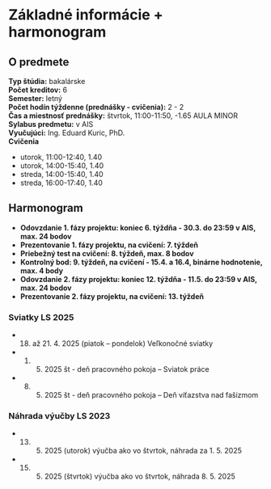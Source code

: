 # Základné informácie + harmonogram

## O predmete

**Typ štúdia:** bakalárske  
**Počet kreditov:** 6  
**Semester:** letný  
**Počet hodín týždenne (prednášky - cvičenia):** 2 - 2  
**Čas a miestnosť prednášky:** štvrtok, 11:00-11:50, -1.65 AULA MINOR  
**Sylabus predmetu:** v AIS  
**Vyučujúci:** Ing. Eduard Kuric, PhD.  
**Cvičenia**

- utorok, 11:00-12:40, 1.40
- utorok, 14:00-15:40, 1.40
- streda, 14:00-15:40, 1.40
- streda, 16:00-17:40, 1.40

## Harmonogram

- **Odovzdanie 1. fázy projektu: koniec 6. týždňa - 30.3. do 23:59 v AIS, max. 24 bodov**
- **Prezentovanie 1. fázy projektu, na cvičení: 7. týždeň**
- **Priebežný test na cvičení: 8. týždeň, max. 8 bodov**
- **Kontrolný bod: 9. týždeň, na cvičení - 15.4. a 16.4, binárne hodnotenie, max. 4 body**
- **Odovzdanie 2. fázy projektu: koniec 12. týždňa - 11.5. do 23:59 v AIS, max. 24 bodov**
- **Prezentovanie 2. fázy projektu, na cvičení: 13. týždeň**

### Sviatky LS 2025

- 18. až 21. 4. 2025 (piatok – pondelok) Veľkonočné sviatky
- 1. 5. 2025 št - deň pracovného pokoja – Sviatok práce
- 8. 5. 2025 št - deň pracovného pokoja – Deň víťazstva nad fašizmom

### Náhrada výučby LS 2023

- 13. 5. 2025 (utorok) výučba ako vo štvrtok, náhrada za 1. 5. 2025
- 15. 5. 2025 (štvrtok) výučba ako vo štvrtok, náhrada 8. 5. 2025
